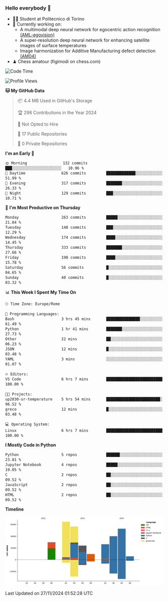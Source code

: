 ### Hello everybody 👋
- 🧑‍🎓 Student at Politecnico di Torino
- 🤖 Currently working on:
  - A multimodal deep neural network for egocentric action recognition [(AML-egovision)](https://github.com/figimodi/AML-egovision)
  - A super-resolution deep neural network for enhancing satellite images of surface temperatures
  - Image harmonization for Additive Manufacturing defect detection [(AM04)](https://github.com/figimodi/AM04)
- ♟ Chess amatour (figimodi on chess.com)

<!--
[![Figimodi's GitHub stats](https://github-readme-stats.vercel.app/api?username=figimodi&rank_icon=github&show_icons=true&include_all_commits=true)](https://github.com/figimodi/github-readme-stats)

![Top Langs](https://github-readme-stats.vercel.app/api/top-langs/?username=figimodi&layout=compact&)

[![Figimodi's WakaTime stats](https://github-readme-stats.vercel.app/api/wakatime?username=figimodi)](https://github.com/figimodi/github-readme-stats)
-->

<!--START_SECTION:waka-->
![Code Time](http://img.shields.io/badge/Code%20Time-451%20hrs%2043%20mins-blue)

![Profile Views](http://img.shields.io/badge/Profile%20Views-0-blue)

**🐱 My GitHub Data** 

> 📦 4.4 MB Used in GitHub's Storage 
 > 
> 🏆 298 Contributions in the Year 2024
 > 
> 🚫 Not Opted to Hire
 > 
> 📜 17 Public Repositories 
 > 
> 🔑 0 Private Repositories 
 > 
**I'm an Early 🐤** 

```text
🌞 Morning                132 commits         ███░░░░░░░░░░░░░░░░░░░░░░   10.96 % 
🌆 Daytime                626 commits         █████████████░░░░░░░░░░░░   51.99 % 
🌃 Evening                317 commits         ███████░░░░░░░░░░░░░░░░░░   26.33 % 
🌙 Night                  129 commits         ███░░░░░░░░░░░░░░░░░░░░░░   10.71 % 
```
📅 **I'm Most Productive on Thursday** 

```text
Monday                   263 commits         █████░░░░░░░░░░░░░░░░░░░░   21.84 % 
Tuesday                  148 commits         ███░░░░░░░░░░░░░░░░░░░░░░   12.29 % 
Wednesday                174 commits         ████░░░░░░░░░░░░░░░░░░░░░   14.45 % 
Thursday                 333 commits         ███████░░░░░░░░░░░░░░░░░░   27.66 % 
Friday                   190 commits         ████░░░░░░░░░░░░░░░░░░░░░   15.78 % 
Saturday                 56 commits          █░░░░░░░░░░░░░░░░░░░░░░░░   04.65 % 
Sunday                   40 commits          █░░░░░░░░░░░░░░░░░░░░░░░░   03.32 % 
```


📊 **This Week I Spent My Time On** 

```text
🕑︎ Time Zone: Europe/Rome

💬 Programming Languages: 
Bash                     3 hrs 45 mins       ███████████████░░░░░░░░░░   61.49 % 
Python                   1 hr 41 mins        ███████░░░░░░░░░░░░░░░░░░   27.73 % 
Other                    22 mins             ██░░░░░░░░░░░░░░░░░░░░░░░   06.23 % 
JSON                     12 mins             █░░░░░░░░░░░░░░░░░░░░░░░░   03.48 % 
YAML                     3 mins              ░░░░░░░░░░░░░░░░░░░░░░░░░   01.07 % 

🔥 Editors: 
VS Code                  6 hrs 7 mins        █████████████████████████   100.00 % 

🐱‍💻 Projects: 
up2030-sr-temperature    5 hrs 54 mins       ████████████████████████░   96.52 % 
greco                    12 mins             █░░░░░░░░░░░░░░░░░░░░░░░░   03.48 % 

💻 Operating System: 
Linux                    6 hrs 7 mins        █████████████████████████   100.00 % 
```

**I Mostly Code in Python** 

```text
Python                   5 repos             ██████░░░░░░░░░░░░░░░░░░░   23.81 % 
Jupyter Notebook         4 repos             █████░░░░░░░░░░░░░░░░░░░░   19.05 % 
C                        2 repos             ██░░░░░░░░░░░░░░░░░░░░░░░   09.52 % 
JavaScript               2 repos             ██░░░░░░░░░░░░░░░░░░░░░░░   09.52 % 
HTML                     2 repos             ██░░░░░░░░░░░░░░░░░░░░░░░   09.52 % 
```



**Timeline**

![Lines of Code chart](https://raw.githubusercontent.com/figimodi/figimodi/main/assets/bar_graph.png)


 Last Updated on 27/11/2024 01:52:28 UTC
<!--END_SECTION:waka-->

<!--
**figimodi/figimodi** is a ✨ _special_ ✨ repository because its `README.md` (this file) appears on your GitHub profile.

Here are some ideas to get you started:

- 🔭 I’m currently working on ...
- 🌱 I’m currently learning ...
- 👯 I’m looking to collaborate on ...
- 🤔 I’m looking for help with ...
- 💬 Ask me about ...
- 📫 How to reach me: ...
- 😄 Pronouns: ...
- ⚡ Fun fact: ...
-->

